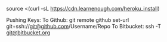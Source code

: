 source <(curl -sL https://cdn.learnenough.com/heroku_install)

Pushing Keys:
To Github:
    git remote github set-url git+ssh://git@github.com/Username/Repo
To Bitbucket:
    ssh -T git@bitbucket.org